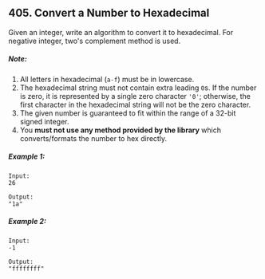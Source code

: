## 405. Convert a Number to Hexadecimal
Given an integer, write an algorithm to convert it to hexadecimal. For negative integer, two's complement method is used.

##### Note:

1. All letters in hexadecimal (```a-f```) must be in lowercase.
1. The hexadecimal string must not contain extra leading ```0```s. If the number is zero, it is represented by a single zero character ```'0'```; otherwise, the first character in the hexadecimal string will not be the zero character.
1. The given number is guaranteed to fit within the range of a 32-bit signed integer.
1. You **must not use any method provided by the library** which converts/formats the number to hex directly.
##### Example 1:
```
Input:
26

Output:
"1a"
```
##### Example 2:
```
Input:
-1

Output:
"ffffffff"
```